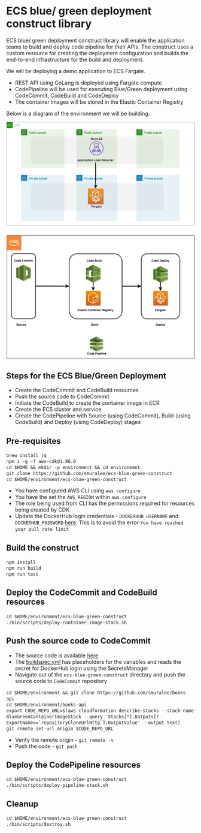 # ECS blue/ green deployment construct library

ECS blue/ green deployment construct library will enable the application teams to build and deploy code pipeline for their APIs. The construct uses a custom resource for creating the deployment configuration and builds the end-to-end infrastructure for the build and deployment.

We will be deploying a demo application to ECS Fargate.

* REST API using GoLang is deployed using Fargate compute
* CodePipeline will be used for executing Blue/Green deployment using CodeCommit, CodeBuild and CodeDeploy
* The container images will be stored in the Elastic Container Registry

Below is a diagram of the environment we will be building:

![blue-green-application](blue-green-application.png)


## Steps for the ECS Blue/Green Deployment

* Create the CodeCommit and CodeBuild resources
* Push the source code to CodeCommit
* Initiate the CodeBuild to create the container image in ECR
* Create the ECS cluster and service
* Create the CodePipeline with Source (using CodeCommit), Build (using CodeBuild) and Deploy (using CodeDeploy) stages

## Pre-requisites

```
brew install jq
npm i -g -f aws-cdk@1.86.0
cd $HOME && mkdir -p environment && cd environment
git clone https://github.com/smuralee/ecs-blue-green-construct
cd $HOME/environment/ecs-blue-green-construct
```
* You have configured AWS CLI using `aws configure`
* You have the set the `AWS_REGION` within `aws configure`
* The role being used from CLI has the permissions required for resources being created by CDK
* Update the DockerHub login credentials - `DOCKERHUB_USERNAME` and `DOCKERHUB_PASSWORD` [here](./bin/scripts/deploy-container-image-stack.sh). This is to avoid the error `You have reached your pull rate limit`

## Build the construct

```
npm install
npm run build
npm run test
```

## Deploy the CodeCommit and CodeBuild resources

```
cd $HOME/environment/ecs-blue-green-construct
./bin/scripts/deploy-container-image-stack.sh
```

## Push the source code to CodeCommit
* The source code is available [here](https://github.com/smuralee/books-api)
* The [buildspec.yml](https://github.com/smuralee/books-api/blob/master/buildspec.yml) has placeholders for the variables and reads the secret for DockerHub login using the SecretsManager
* Navigate out of the `ecs-blue-green-construct` directory and push the source code to `CodeCommit` repository 

```
cd $HOME/environment && git clone https://github.com/smuralee/books-api
cd $HOME/environment/books-api
export CODE_REPO_URL=$(aws cloudformation describe-stacks --stack-name BlueGreenContainerImageStack --query 'Stacks[*].Outputs[?ExportName==`repositoryCloneUrlHttp`].OutputValue' --output text)
git remote set-url origin $CODE_REPO_URL
```
* Verify the remote origin - `git remote -v`
* Push the code - `git push`

## Deploy the CodePipeline resources

```
cd $HOME/environment/ecs-blue-green-construct
./bin/scripts/deploy-pipeline-stack.sh
```

## Cleanup
```
cd $HOME/environment/ecs-blue-green-construct
./bin/scripts/destroy.sh
```
